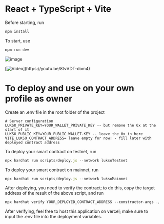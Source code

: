 # React + TypeScript + Vite

Before starting, run

```js
npm install
```
To start, use
```js
npm run dev
```
![image](https://github.com/user-attachments/assets/1b428f04-42eb-4689-8a8f-49039e5abc7a)

[![Video]([https://youtu.be/8tvVDT-dom4](https://github.com/user-attachments/assets/1b428f04-42eb-4689-8a8f-49039e5abc7a))](https://youtu.be/8tvVDT-dom4)



# To deploy and use on your own profile as owner

Create an .env file in the root folder of the project

```dotenv
# Server configuration
LUKSO_PRIVATE_KEY=YOUR_WALLET_PRIVATE_KEY -- but remove the 0x at the start of it
LUKSO_PUBLIC_KEY=YOUR_PUBLIC_WALLET-KEY -- leave the 0x in here
VITE_LUKSO_CONTRACT_ADDRESS= leave empty for now! - fill later with deployed contract address
```

To deploy your smart contract on testnet, run

```js
npx hardhat run scripts/deploy.js --network luksoTestnet
```

To deploy your smart contract on mainnet, run

```js
npx hardhat run scripts/deploy.js --network luksoMainnet
```

After deploying, you need to verify the contract; to do this, copy the target address of the result of the above script, and run

```js
npx hardhat verify YOUR_DEPLOYED_CONTRACT_ADDRESS --constructor-args ./verify/ama.ts --network luksoTestnet|luksoMainnet
```

After verifying, feel free to host this application on vercel; make sure to input the .env file into the deployment variables.
